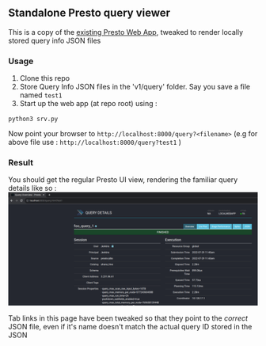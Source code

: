 ## Standalone Presto query viewer
This is a copy of the [existing Presto Web App](), tweaked to render locally stored 
query info JSON files

### Usage

1. Clone this repo
1. Store Query Info JSON files in the 'v1/query' folder. Say you save a file named `test1`
1. Start up the web app (at repo root) using :
```
python3 srv.py
```  

Now point your browser to `http://localhost:8000/query?<filename>` (e.g for above file use : `http://localhost:8000/query?test1` )

### Result
You should get the regular Presto UI view, rendering the familiar query details like so :  
![query](./screenshots/query.png)  

Tab links in this page have been tweaked so that they point to the *correct* JSON file, even if it's name doesn't match the actual query ID stored in the JSON